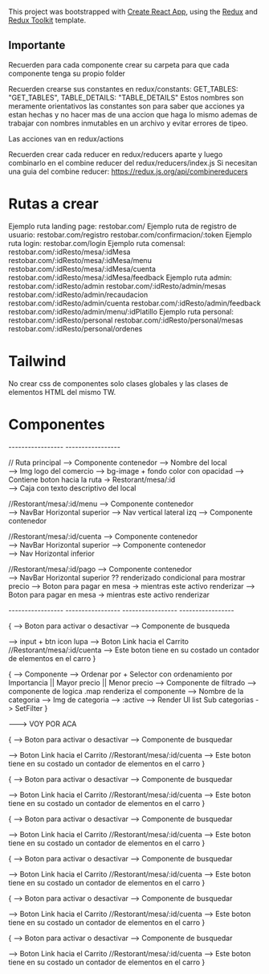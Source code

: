 This project was bootstrapped with [Create React App](https://github.com/facebook/create-react-app), using the [Redux](https://redux.js.org/) and [Redux Toolkit](https://redux-toolkit.js.org/) template.

## Importante

Recuerden para cada componente crear su carpeta para que cada componente tenga su propio folder

Recuerden crearse sus constantes en redux/constants:
GET_TABLES: "GET_TABLES",
TABLE_DETAILS: "TABLE_DETAILS"
Estos nombres son meramente orientativos las constantes son para saber que acciones ya estan hechas y no hacer mas de una accion que haga lo mismo ademas de trabajar con nombres inmutables en un archivo y evitar errores de tipeo.

Las acciones van en redux/actions

Recuerden crear cada reducer en redux/reducers aparte y luego combinarlo en el combine reducer del redux/reducers/index.js
Si necesitan una guia del combine reducer: https://redux.js.org/api/combinereducers

# Rutas a crear

Ejemplo ruta landing page:
restobar.com/
Ejemplo ruta de registro de usuario:
restobar.com/registro
restobar.com/confirmacion/:token
Ejemplo ruta login:
restobar.com/login
Ejemplo ruta comensal:
restobar.com/:idResto/mesa/:idMesa
restobar.com/:idResto/mesa/:idMesa/menu
restobar.com/:idResto/mesa/:idMesa/cuenta
restobar.com/:idResto/mesa/:idMesa/feedback
Ejemplo ruta admin:
restobar.com/:idResto/admin
restobar.com/:idResto/admin/mesas
restobar.com/:idResto/admin/recaudacion
restobar.com/:idResto/admin/cuenta
restobar.com/:idResto/admin/feedback
restobar.com/:idResto/admin/menu/:idPlatillo
Ejemplo ruta personal:
restobar.com/:idResto/personal
restobar.com/:idResto/personal/mesas
restobar.com/:idResto/personal/ordenes 

# Tailwind

No crear css de componentes solo clases globales y las clases de elementos HTML del mismo TW.


# Componentes

 ----------------- <RUTAS> ----------------- 

// Ruta principal               <Landing>   --> Componente contenedor
                                            --> Nombre del local   
                                            --> Img logo del comercio
                                            --> bg-image + fondo color con opacidad
                                            --> Contiene boton <Link> hacia la ruta -> Restorant/mesa/:id                                     
                                            --> Caja con texto descriptivo del local

//Restorant/mesa/:id/menu     <OrderBoard>  --> Componente contenedor  
                                            --> NavBar Horizontal superior <OrderBar>
                                            --> Nav vertical lateral izq  <FilterBar>
                                            --> Componente contenedor <FoodCarrousel>                                   

//Restorant/mesa/:id/cuenta    <BillBoard>  --> Componente contenedor  
                                            --> NavBar Horizontal superior <BillBar>
                                            --> Componente contenedor <OrdersCarrousel>                                   
                                            --> Nav Horizontal inferior  <PayBar>


//Restorant/mesa/:id/pago      <PayBoard>   --> Componente contenedor  
                                            --> NavBar Horizontal superior <BillBar> ?? renderizado condicional para mostrar precio
                                            --> Boton para pagar en mesa -> mientras este activo renderizar <LocalPay> 
                                            --> Boton para pagar en mesa -> mientras este activo renderizar <MercadoPago>


 ----------------- <COMPONENTES-RUTAS> ----------------- 
 <Landing>
 <OrderBoard>
 <BillBoard>
 <PayBoard>
 ----------------- <COMPONENTES-HIJOS> ----------------- 

<OrderBar> {
        --> Boton para activar o desactivar <FillterBar> 
        --> Componente de busqueda  <Search> --> input + btn icon lupa
        --> Boton Link hacia el Carrito //Restorant/mesa/:id/cuenta --> Este boton tiene en su costado un contador de elementos en el carro
}

<FilterBar> {
        --> Componente <SetOrder>  --> Ordenar por + Selector con ordenamiento por Importancia || Mayor precio || Menor precio
        --> Componente de filtrado  <FilterCards> --> componente de logica .map  renderiza  el componente <FilterdCard> --> Nombre de la categoria
                                                                                                                        --> Img de categoria
                                                                                                                        --> :active --> Render Ul list Sub categorias -> SetFilter
}


---> VOY POR ACA

<FoodCarrousel> {
        --> Boton para activar o desactivar <FillterBar> 
        --> Componente de busquedar  <Search> 
        --> Boton Link hacia el Carrito //Restorant/mesa/:id/cuenta --> Este boton tiene en su costado un contador de elementos en el carro
}

<BillBar> {
        --> Boton para activar o desactivar <FillterBar> 
        --> Componente de busquedar  <Search> 
        --> Boton Link hacia el Carrito //Restorant/mesa/:id/cuenta --> Este boton tiene en su costado un contador de elementos en el carro
}

<OrdersCarrousel> {
        --> Boton para activar o desactivar <FillterBar> 
        --> Componente de busquedar  <Search> 
        --> Boton Link hacia el Carrito //Restorant/mesa/:id/cuenta --> Este boton tiene en su costado un contador de elementos en el carro
}

<PayBar> {
        --> Boton para activar o desactivar <FillterBar> 
        --> Componente de busquedar  <Search> 
        --> Boton Link hacia el Carrito //Restorant/mesa/:id/cuenta --> Este boton tiene en su costado un contador de elementos en el carro
}

<LocalPay> {
        --> Boton para activar o desactivar <FillterBar> 
        --> Componente de busquedar  <Search> 
        --> Boton Link hacia el Carrito //Restorant/mesa/:id/cuenta --> Este boton tiene en su costado un contador de elementos en el carro
}

<MercadoPago> {
        --> Boton para activar o desactivar <FillterBar> 
        --> Componente de busquedar  <Search> 
        --> Boton Link hacia el Carrito //Restorant/mesa/:id/cuenta --> Este boton tiene en su costado un contador de elementos en el carro
}




